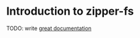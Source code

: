 # Introduction to zipper-fs

TODO: write [great documentation](http://jacobian.org/writing/what-to-write/)
